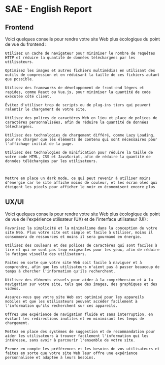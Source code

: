 # SAE - English Report

## Frontend

Voici quelques conseils pour rendre votre site Web plus écologique du point de vue du frontend :

    Utilisez un cache de navigateur pour minimiser le nombre de requêtes HTTP et réduire la quantité de données téléchargées par les utilisateurs.

    Optimisez les images et autres fichiers multimédias en utilisant des outils de compression et en réduisant la taille de ces fichiers autant que possible.

    Utilisez des frameworks de développement de front-end légers et rapides, comme React ou Vue.js, pour minimiser la quantité de code exécutée côté client.

    Évitez d'utiliser trop de scripts ou de plug-ins tiers qui peuvent ralentir le chargement de votre site.

    Utilisez des polices de caractères Web en lieu et place de polices de caractères personnalisées, afin de réduire la quantité de données téléchargées.

    Utilisez des technologies de chargement différé, comme Lazy Loading, pour ne charger que les éléments de contenu qui sont nécessaires pour l'affichage initial de la page.

    Utilisez des technologies de minification pour réduire la taille de votre code HTML, CSS et JavaScript, afin de réduire la quantité de données téléchargées par les utilisateurs.

        

    Mettre en place un dark mode, ce qui peut revenir à utiliser moins d'énergie car le site affiche moins de couleur, et les écran oled qui éteigent les picels pour afficher le noir en économisent encore plus

## UX/UI

Voici quelques conseils pour rendre votre site Web plus écologique du point de vue de l'expérience utilisateur (UX) et de l'interface utilisateur (UI) :

    Favorisez la simplicité et la minimalisme dans la conception de votre site Web. Plus votre site est simple et facile à utiliser, moins il consommera de ressources et moins il sera gourmand en énergie.

    Utilisez des couleurs et des polices de caractères qui sont faciles à lire et qui ne sont pas trop exigeantes pour les yeux, afin de réduire la fatigue visuelle des utilisateurs.

    Faites en sorte que votre site Web soit facile à naviguer et à comprendre, afin que les utilisateurs n'aient pas à passer beaucoup de temps à chercher l'information qu'ils recherchent.

    Utilisez des éléments visuels pour aider à la compréhension et à la navigation sur votre site, tels que des images, des graphiques et des vidéos.

    Assurez-vous que votre site Web est optimisé pour les appareils mobiles et que les utilisateurs peuvent accéder facilement à l'information qu'ils recherchent sur ces appareils.

    Offrez une expérience de navigation fluide et sans interruption, en évitant les redirections inutiles et en minimisant les temps de chargement.

    Mettez en place des systèmes de suggestion et de recommandation pour aider les utilisateurs à trouver facilement l'information qui les intéresse, sans avoir à parcourir l'ensemble de votre site.

    Prenez en compte les préférences et les besoins de vos utilisateurs et faites en sorte que votre site Web leur offre une expérience personnalisée et adaptée à leurs besoins.